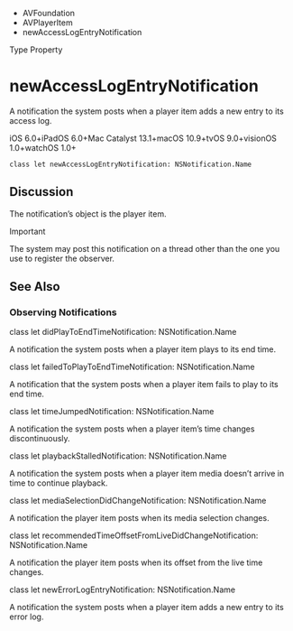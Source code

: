 

- AVFoundation
- AVPlayerItem
-  newAccessLogEntryNotification 

Type Property

# newAccessLogEntryNotification

A notification the system posts when a player item adds a new entry to its access log.

iOS 6.0+iPadOS 6.0+Mac Catalyst 13.1+macOS 10.9+tvOS 9.0+visionOS 1.0+watchOS 1.0+

``` source
class let newAccessLogEntryNotification: NSNotification.Name
```

## Discussion

The notification’s object is the player item.

Important

The system may post this notification on a thread other than the one you use to register the observer.

## See Also

### Observing Notifications

class let didPlayToEndTimeNotification: NSNotification.Name

A notification the system posts when a player item plays to its end time.

class let failedToPlayToEndTimeNotification: NSNotification.Name

A notification that the system posts when a player item fails to play to its end time.

class let timeJumpedNotification: NSNotification.Name

A notification the system posts when a player item’s time changes discontinuously.

class let playbackStalledNotification: NSNotification.Name

A notification the system posts when a player item media doesn’t arrive in time to continue playback.

class let mediaSelectionDidChangeNotification: NSNotification.Name

A notification the player item posts when its media selection changes.

class let recommendedTimeOffsetFromLiveDidChangeNotification: NSNotification.Name

A notification the player item posts when its offset from the live time changes.

class let newErrorLogEntryNotification: NSNotification.Name

A notification the system posts when a player item adds a new entry to its error log.

